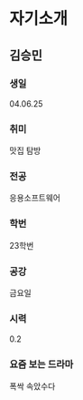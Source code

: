 # 자기소개

## 김승민

### 생일
04.06.25
### 취미
맛집 탐방
### 전공
응용소프트웨어
### 학번
23학번
### 공강
금요일
### 시력
0.2
### 요즘 보는 드라마
폭싹 속았수다